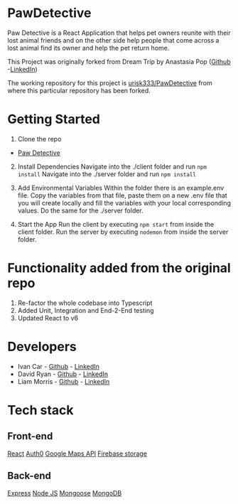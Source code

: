 # PawDetective

Paw Detective is a React Application that helps pet owners reunite with their lost animal friends and on the other side help people that come across a lost animal find its owner and help the pet return home.

This Project was originally forked from Dream Trip by Anastasia Pop ([Github](https://github.com/Natasa410) -[LinkedIn](https://www.linkedin.com/in/anastasia-papaioannou410/))

The working repository for this project is [urisk333/PawDetective](https://github.com/urisk333/PawDetective) from where this particular repository has been forked.

# Getting Started

1. Clone the repo
 - [Paw Detective](https://github.com/urisk333/PawDetective)

2. Install Dependencies
Navigate into the ./client folder and run ```npm install```
Navigate into the ./server folder and run ```npm install```

3. Add Environmental Variables
Within the folder there is an example.env file. Copy the variables from that file, paste them on a new .env file that you will create locally and fill the variables with your local corresponding values.
Do the same for the ./server folder.

4. Start the App
Run the client by executing ```npm start``` from inside the client folder. Run the server by executing ```nodemon``` from inside the server folder.

# Functionality added from the original repo

1. Re-factor the whole codebase into Typescript
2. Added Unit, Integration and End-2-End testing
3. Updated React to v6

# Developers
- Ivan Car - [Github](https://github.com/urisk333) - [LinkedIn](https://www.linkedin.com/in/ivan-car/)
- David Ryan - [Github](https://github.com/djr319) - [LinkedIn](https://www.linkedin.com/in/pilotdavidryan/)
- Liam Morris - [Github](https://github.com/Aothe) - [LinkedIn](https://github.com/Aothe)

# Tech stack

## Front-end
[React](https://reactjs.org/)
[Auth0](https://auth0.com/)
[Google Maps API](https://developers.google.com/maps)
[Firebase storage](https://firebase.google.com/)

## Back-end
[Express](https://expressjs.com/)
[Node JS](https://nodejs.org/en/)
[Mongoose](https://mongoosejs.com/)
[MongoDB](https://www.mongodb.com/)
